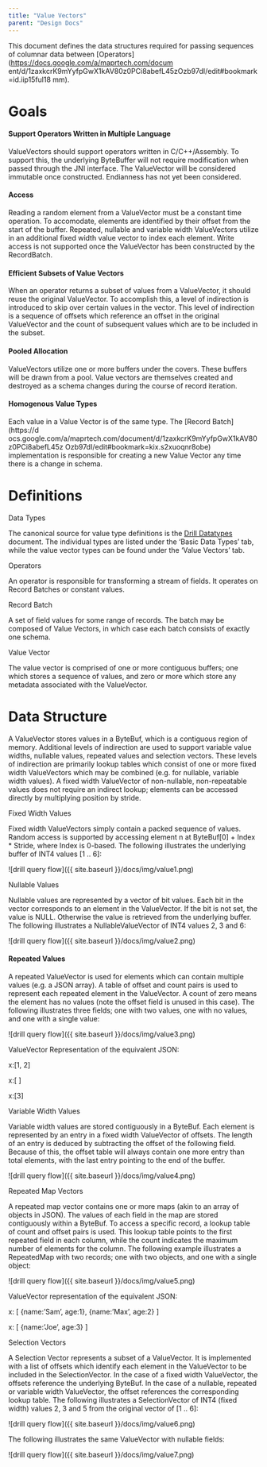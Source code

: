 ```yaml
---
title: "Value Vectors"
parent: "Design Docs"
---
```

This document defines the data structures required for passing sequences of
columnar data between [Operators](https://docs.google.com/a/maprtech.com/docum
ent/d/1zaxkcrK9mYyfpGwX1kAV80z0PCi8abefL45zOzb97dI/edit#bookmark=id.iip15ful18
mm).

# Goals

#### Support Operators Written in Multiple Language

ValueVectors should support operators written in C/C++/Assembly. To support
this, the underlying ByteBuffer will not require modification when passed
through the JNI interface. The ValueVector will be considered immutable once
constructed. Endianness has not yet been considered.

#### Access

Reading a random element from a ValueVector must be a constant time operation.
To accomodate, elements are identified by their offset from the start of the
buffer. Repeated, nullable and variable width ValueVectors utilize in an
additional fixed width value vector to index each element. Write access is not
supported once the ValueVector has been constructed by the RecordBatch.

#### Efficient Subsets of Value Vectors

When an operator returns a subset of values from a ValueVector, it should
reuse the original ValueVector. To accomplish this, a level of indirection is
introduced to skip over certain values in the vector. This level of
indirection is a sequence of offsets which reference an offset in the original
ValueVector and the count of subsequent values which are to be included in the
subset.

#### Pooled Allocation

ValueVectors utilize one or more buffers under the covers. These buffers will
be drawn from a pool. Value vectors are themselves created and destroyed as a
schema changes during the course of record iteration.

#### Homogenous Value Types

Each value in a Value Vector is of the same type. The [Record Batch](https://d
ocs.google.com/a/maprtech.com/document/d/1zaxkcrK9mYyfpGwX1kAV80z0PCi8abefL45z
Ozb97dI/edit#bookmark=kix.s2xuoqnr8obe) implementation is responsible for
creating a new Value Vector any time there is a change in schema.

# Definitions

Data Types

The canonical source for value type definitions is the [Drill
Datatypes](http://bit.ly/15JO9bC) document. The individual types are listed
under the ‘Basic Data Types’ tab, while the value vector types can be found
under the ‘Value Vectors’ tab.

Operators

An operator is responsible for transforming a stream of fields. It operates on
Record Batches or constant values.

Record Batch

A set of field values for some range of records. The batch may be composed of
Value Vectors, in which case each batch consists of exactly one schema.

Value Vector

The value vector is comprised of one or more contiguous buffers; one which
stores a sequence of values, and zero or more which store any metadata
associated with the ValueVector.

# Data Structure

A ValueVector stores values in a ByteBuf, which is a contiguous region of
memory. Additional levels of indirection are used to support variable value
widths, nullable values, repeated values and selection vectors. These levels
of indirection are primarily lookup tables which consist of one or more fixed
width ValueVectors which may be combined (e.g. for nullable, variable width
values). A fixed width ValueVector of non-nullable, non-repeatable values does
not require an indirect lookup; elements can be accessed directly by
multiplying position by stride.

Fixed Width Values

Fixed width ValueVectors simply contain a packed sequence of values. Random
access is supported by accessing element n at ByteBuf[0] + Index * Stride,
where Index is 0-based. The following illustrates the underlying buffer of
INT4 values [1 .. 6]:

![drill query flow]({{ site.baseurl }}/docs/img/value1.png)
<!--https://lh5.googleusercontent.com/iobQUgeF4dyrWFeqVfhIBZKbkjrLk5sBJqYhWdzm
IyMmmcX1pzZaeQiKZ5OzYeafxcY5IZHXDKuG_JkPwJrjxeLJITpXBbn7r5ep1V07a3JBQC0cJg4qKf
VhzPZ0PDeh-->

Nullable Values

Nullable values are represented by a vector of bit values. Each bit in the
vector corresponds to an element in the ValueVector. If the bit is not set,
the value is NULL. Otherwise the value is retrieved from the underlying
buffer. The following illustrates a NullableValueVector of INT4 values 2, 3
and 6:

![drill query flow]({{ site.baseurl }}/docs/img/value2.png)

<!--![](https://lh5.googleusercontent.com/3M19t18av5cuXflB3WYHS0OJBaO-zFHD8TcNaKF0
ua6g9h_LPnBijkGavCCwDDsbQzSoT5Glj1dgIwfhzK_xFPjPzc3w5O2NaVrbvEQgFhuOpK3yEr-
nSyMocEjRuhGB)-->

  

#### Repeated Values

A repeated ValueVector is used for elements which can contain multiple values
(e.g. a JSON array). A table of offset and count pairs is used to represent
each repeated element in the ValueVector. A count of zero means the element
has no values (note the offset field is unused in this case). The following
illustrates three fields; one with two values, one with no values, and one
with a single value:

![drill query flow]({{ site.baseurl }}/docs/img/value3.png)
<!--![](https://lh6.googleusercontent.com/nFIJjIOPAl9zXttVURgp-xkW8v6z6F7ikN7sMREm
58pdtfTlwdfjEUH4CHxknHexGdIeEhPHbMMzAgqMwnL99IZlR_YzAWvJaiStOO4QMtML8zLuwLvFDr
hJKLMNc0zg)-->

ValueVector Representation of the equivalent JSON:

x:[1, 2]

x:[ ]

x:[3]

Variable Width Values

Variable width values are stored contiguously in a ByteBuf. Each element is
represented by an entry in a fixed width ValueVector of offsets. The length of
an entry is deduced by subtracting the offset of the following field. Because
of this, the offset table will always contain one more entry than total
elements, with the last entry pointing to the end of the buffer.

![drill query flow]({{ site.baseurl }}/docs/img/value4.png)  
<!--![](https://lh5.googleusercontent.com/ZxAfkmCVRJsKgLYO0pLbRM-
aEjR2yyNZWfYkFSmlsod8GnM3huKHQuc6Do-Bp4U1wK-
hF3e6vGHTiGPqhEc25YEHEuVTNqb1sBj0LdVrOlvGBzL8nywQbn8O1RlN-vrw)-->

Repeated Map Vectors

A repeated map vector contains one or more maps (akin to an array of objects
in JSON). The values of each field in the map are stored contiguously within a
ByteBuf. To access a specific record, a lookup table of count and offset pairs
is used. This lookup table points to the first repeated field in each column,
while the count indicates the maximum number of elements for the column. The
following example illustrates a RepeatedMap with two records; one with two
objects, and one with a single object:

![drill query flow]({{ site.baseurl }}/docs/img/value5.png)
<!--![](https://lh3.googleusercontent.com
/l8yo_z_MbBz9C3OoGQEy1bNOrmnNbo2e0XtCUDRbdRR4mbCYK8h-
Lz7_VlhDtbTkPQziwwyNpw3ylfEKjMKtj-D0pUah4arohs1hcnHrzoFfE-QZRwUdQmEReMdpSgIT)-->

ValueVector representation of the equivalent JSON:

x: [ {name:’Sam’, age:1}, {name:’Max’, age:2} ]

x: [ {name:’Joe’, age:3} ]

Selection Vectors

A Selection Vector represents a subset of a ValueVector. It is implemented
with a list of offsets which identify each element in the ValueVector to be
included in the SelectionVector. In the case of a fixed width ValueVector, the
offsets reference the underlying ByteBuf. In the case of a nullable, repeated
or variable width ValueVector, the offset references the corresponding lookup
table. The following illustrates a SelectionVector of INT4 (fixed width)
values 2, 3 and 5 from the original vector of [1 .. 6]:

![drill query flow]({{ site.baseurl }}/docs/img/value6.png)
<!--![](https://lh5.googleusercontent.com/-hLlAaq9n-Q0_fZ_MKk3yFpXWZO7JOJLm-
NDh_a_x2Ir5BhZDrZX0t-6e_w3K7R4gfgQIsv-sPxryTUzrJRszNpA3pEEn5V5uRCAlMtHejTpcu-
_QFPfSTzzpdsf88OS)-->

The following illustrates the same ValueVector with nullable fields:

![drill query flow]({{ site.baseurl }}/docs/img/value7.png)
<!--![](https://lh3.googleusercontent.com
/cJxo5H_nsWWlKFUFxjOHHC6YI4sPyG5Fjj1gbdAT2AEo-c6cdkZelso6rYeZV4leMWMfbei_-
rncjasvR9u4MUXgkpFpM22CUSnnkVX6ynpkcLW1Q-s5F2NgqCez1Fa_)-->

